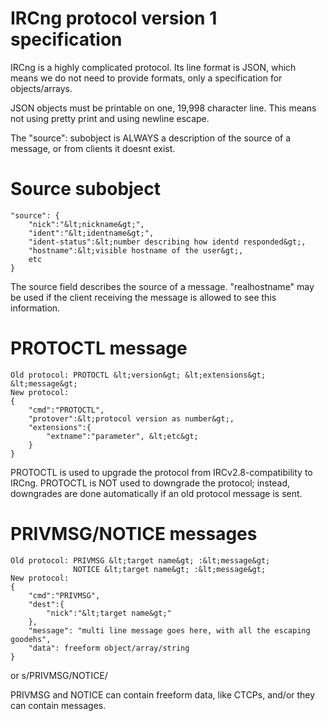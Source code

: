 IRCng protocol version 1 specification
====

IRCng is a highly complicated protocol.
Its line format is JSON, which means we do not need to provide formats,
only a specification for objects/arrays.

JSON objects must be printable on one, 19,998 character line.
This means not using pretty print and using newline escape.

The "source": subobject is ALWAYS a description of the source of a message, or from clients it doesnt exist.

Source subobject
====

```
"source": {
	"nick":"&lt;nickname&gt;",
	"ident":"&lt;identname&gt;",
	"ident-status":&lt;number describing how identd responded&gt;,
	"hostname":&lt;visible hostname of the user&gt;,
	etc
}
```
The source field describes the source of a message.
"realhostname" may be used if the client receiving the message is
allowed to see this information.

PROTOCTL message
====

```
Old protocol: PROTOCTL &lt;version&gt; &lt;extensions&gt; &lt;message&gt;
New protocol: 
{
	"cmd":"PROTOCTL",
	"protover":&lt;protocol version as number&gt;,
	"extensions":{
		"extname":"parameter", &lt;etc&gt;
	}
}
```
PROTOCTL is used to upgrade the protocol from IRCv2.8-compatibility to IRCng.
PROTOCTL is NOT used to downgrade the protocol; instead, downgrades are done automatically if an old protocol message is sent.

PRIVMSG/NOTICE messages
====

```
Old protocol: PRIVMSG &lt;target name&gt; :&lt;message&gt;
              NOTICE &lt;target name&gt; :&lt;message&gt;
New protocol:
{
	"cmd":"PRIVMSG",
	"dest":{
		"nick":"&lt;target name&gt;"
	},
	"message": "multi line message goes here, with all the escaping goodehs",
	"data": freeform object/array/string
}
```
or s/PRIVMSG/NOTICE/

PRIVMSG and NOTICE can contain freeform data, like CTCPs, and/or they can contain messages.
